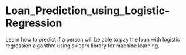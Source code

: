 # Loan_Prediction_using_Logistic-Regression
Learn how to predict if a person will be able to pay the loan with logistic regression algorithm using sklearn library for machine learning.
